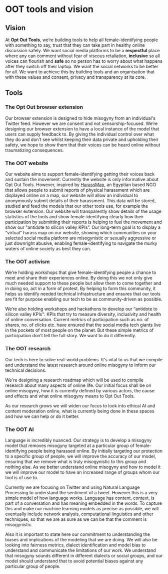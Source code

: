# OOT tools and vision

## Vision

At **Opt Out Tools**, we’re building tools to help all female-identifying
people with something to say, trust that they can take part in healthy online
discussion safely. We want social media platforms to be a **respectful**
place where any can comment without fear of viscous retaliation, **inclusive**
so all voices can flourish and **safe** so no person has to worry about what
happens after they switch off their laptop. We want the social networks to be
better for all.  We want to achieve this by building tools and an organisation
that with these values and consent, privacy and transparency at its core.

## Tools

### The Opt Out browser extension

Our browser extension is designed to hide misogyny from an individual's Twitter
feed. However we are consent and not censorship-focused. We’re designing our
browser extension to have a local instance of the model that users can supply
feedback to. By giving the individual control over what they do and don’t see
whilst keeping their data private and upholding their safety, we hope to show
them that their voices can be heard online without traumatizing consequences.

### The OOT website

Our website aims to support female-identifying getting their voices back
and sustain the movement. Currently the website is only informative about
Opt Out Tools.  However, inspired by [HarassMap](https://harassmap.org/ar),
an Egyptian based NGO that allows people to submit reports of physical
 harassment which are displayed online on a map, our website will allow an
individual to anonymously submit details of their harassment. This data
will be stored, studied and feed the models that our other tools use, for
example the browser extension. Our website will transparently show details
of the usage statistics of the tools and show female-identifying clearly
how their participation by submitting their reports is helping to fuel the
movement and show our "antidote to silicon valley KPIs”. Our long-term
goal is to display a “virtual” harass map on our website, showing which
communities on your selected social media platform are misogynistic or
sexually aggressive or just downright abusive, enabling female-identifying
to navigate the murky waters of online society as best they can.

### The OOT activism

We’re holding workshops that give female-identifying people a chance to meet
and share their experiences online. By doing this we not only give much needed
support to these people but allow them to come together and in doing so, act in
a form of protest. By helping to form this community, it helps us identify
needed technical infrastructure and ensures that our tools are fit for purpose
enabling our tech to be as community-driven as possible.

We’re also holding workshops and hackathons to develop our “antidote to silicon
valley KPIs": KPIs that try to measure diversity, inclusivity and health of
online conversation. Current metrics of participation such as no. of shares,
no. of clicks etc. have ensured that the social media tech giants live in the
pockets of most people on the planet. But these simple metrics of participation
don’t tell the full story. We want to do it differently.

### The OOT research

Our tech is here to solve real-world problems. It's vital to us that we compile
and understand the latest research around online misogyny to inform our
technical decisions.

We're designing a research roadmap which will be used to compile research
about many aspects of online life. Our initial focus shall be on online
misogyny, how it is currently defined by various actors, the cause and
effects and what online misogyny means to Opt Out Tools.

As our research grows we will widen our focus to look into ethical AI and
content moderation online, what is currently being done in these spaces and
how we can help or do it better.


### The OOT AI

Language is incredibly nuanced. Our strategy is to develop a misogyny model
that removes misogyny targeted at a particular group of female-identifying
people being harassed online. By initially targeting our protection to a
specific group of people, we will improve the accuracy of our model, ensuring
that we remove what is truly misogynistic to this group and nothing else. As we
better understand online misogyny and how to model it we will improve our model
to have an increased range of groups whom our tool is of use to.

Currently we are focusing on Twitter and using Natural Language Processing to
understand the sentiment of a tweet. However this is a very simple model of how
language works. Language has content, context, is part of a conversation and
has meaning embedded in the words. To capture this and make our machine
learning models as precise as possible, we will eventually include network
analysis, computational linguistics and other techniques, so that we are as
sure as we can be that the comment is misogynistic.

Also it is important to state here our commitment to understanding the biases
and implications of the modeling that we are doing. We will also be looking
into fairness metrics, dialect identification and model bias to understand and
communicate the limitations of our work. We understand that misogyny sounds
different in different dialects or social groups, and our model should
understand that to avoid potential biases against any particular group of
people.
